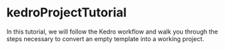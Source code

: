 # kedroProjectTutorial
In this tutorial, we will follow the Kedro workflow and walk you through the steps necessary to convert an empty template into a working project.
